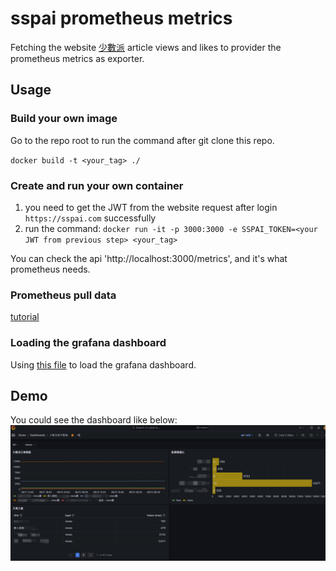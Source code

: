 # sspai prometheus metrics

Fetching the website [少數派](https://sspai.com/) article views and likes to provider the prometheus metrics as exporter.

## Usage

### Build your own image

Go to the repo root to run the command after git clone this repo.

`docker build -t <your_tag> ./`

### Create and run your own container

1. you need to get the JWT from the website request after login `https://sspai.com` successfully
2. run the command: `docker run -it -p 3000:3000 -e SSPAI_TOKEN=<your JWT from previous step> <your_tag>`

You can check the api 'http://localhost:3000/metrics', and it's what prometheus needs.

### Prometheus pull data

[tutorial](https://prometheus.io/docs/prometheus/latest/getting_started/#configure-prometheus-to-monitor-the-sample-targets)

### Loading the grafana dashboard

Using [this file](./grafana/少數派寫手數據-1726189795818.json) to load the grafana dashboard.

## Demo

You could see the dashboard like below:
![dashboard](docs/image.png)

